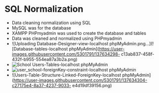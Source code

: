 # SQL Normalization
- Data cleaning normalization using SQL
- MySQL was for the database 
- XAMPP PHPmyadmin was used to create the database and tables
- Data was cleaned and normalized using PHPmyadmin
- ![Uploading Database-Designer-view-localhost phpMyAdmin.png…](![Database-tables-localhost phpMyAdmin](https://user-images.githubusercontent.com/5301791/137634298-    c13ab837-458f-432f-b955-554ea87a3b2a.png)
- ![School Users-Tables-localhost phpMyAdmin](https://user-images.githubusercontent.com/5301791/137634301-da97ef7a-d283-4b14-a6b2-0ac0794d513a.png)
- ![user_school-foreignKey-constraint-localhost phpMyAdmin](https://user-images.githubusercontent.com/5301791/137634303-d75a4e16-c601-4c63-84e9-b3de5fbb7a3b.png)
- ![Users-Table-Structure-Linked-ForeignKey-localhost phpMyAdmin](https://user-images.githubusercontent.com/5301791/137634304-c27175e4-8a37-4237-9033-                  e4d19df39156.png)
